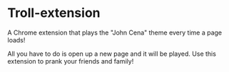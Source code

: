 # Troll-extension
A Chrome extension that plays the "John Cena" theme every time a page loads!

All you have to do is open up a new page and it will be played. Use this extension to prank your friends and family!

